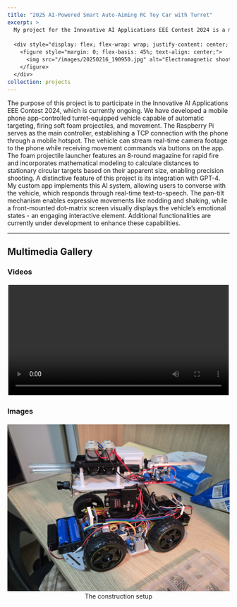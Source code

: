 ```yaml
---
title: "2025 AI-Powered Smart Auto-Aiming RC Toy Car with Turret"
excerpt: >
  My project for the Innovative AI Applications EEE Contest 2024 is a mobile-controlled turret vehicle with AI integration. It features auto-targeting, real-time video streaming, GPT-4-powered interaction, and expressive movements for an engaging experience.

  <div style="display: flex; flex-wrap: wrap; justify-content: center; gap: 20px; margin-top: 10px;">
    <figure style="margin: 0; flex-basis: 45%; text-align: center;">
      <img src="/images/20250216_190950.jpg" alt="Electromagnetic shooter setup" style="width: 100%; height: auto;">
    </figure>
  </div>
collection: projects
---
```


The purpose of this project is to participate in the Innovative AI Applications EEE Contest 2024, which is currently ongoing. We have developed a mobile phone app-controlled turret-equipped vehicle capable of automatic targeting, firing soft foam projectiles, and movement. The Raspberry Pi serves as the main controller, establishing a TCP connection with the phone through a mobile hotspot. The vehicle can stream real-time camera footage to the phone while receiving movement commands via buttons on the app. The foam projectile launcher features an 8-round magazine for rapid fire and incorporates mathematical modeling to calculate distances to stationary circular targets based on their apparent size, enabling precision shooting. A distinctive feature of this project is its integration with GPT-4. My custom app implements this AI system, allowing users to converse with the vehicle, which responds through real-time text-to-speech. The pan-tilt mechanism enables expressive movements like nodding and shaking, while a front-mounted dot-matrix screen visually displays the vehicle’s emotional states - an engaging interactive element. Additional functionalities are currently under development to enhance these capabilities.


---


## Multimedia Gallery

### Videos

<div style="display: flex; flex-wrap: wrap; gap: 20px; justify-content: center; margin-top: 20px;">
  <div style="flex: 1 1 300px; max-width: 500px;">
    <video controls style="width:100%;">
      <source src=" " type="video/mp4">
      Your browser does not support the video tag.
    </video>
  </div>
</div>

### Images

<div style="display: grid; grid-template-columns: repeat(auto-fit, minmax(300px, 1fr)); gap: 20px; margin-top: 20px;">
  <figure style="text-align: center; margin: 0;">
    <img src="/images/20250216_190950.jpg" alt=" " style="width: 100%; height: auto;">
    <figcaption>The construction setup</figcaption>
  </figure>
</div>